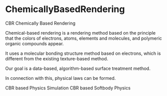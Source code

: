 # ChemicallyBasedRendering
CBR Chemically Based Rendering

Chemical-based rendering is a rendering method based on the principle 
that the colors of electrons, atoms, elements and molecules, and polymeric organic compounds appear.

It uses a molecular bonding structure method based on electrons, 
which is different from the existing texture-based method.

Our goal is a data-based, algorithm-based surface treatment method.

In connection with this, physical laws can be formed.

CBR based Physics Simulation
CBR based Softbody Physics
